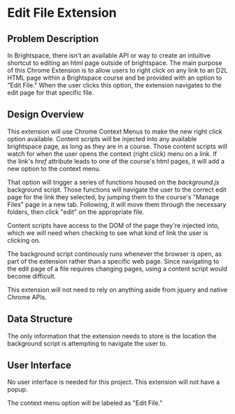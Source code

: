 # Edit File Extension

## Problem Description
In Brightspace, there isn't an available API or way to create an intuitive shortcut to editing an html page outside of brightspace. The main purpose of this Chrome Extension is to allow users to right click on any link to an D2L HTML page within a Brightspace course and be provided with an option to "Edit File." When the user clicks this option, the extension navigates to the edit page for that specific file.

## Design Overview
This extension will use Chrome Context Menus to make the new right click option available. Content scripts will be injected into any available brightspace page, as long as they are in a course. Those content scripts will watch for when the user opens the context (right click) menu on a link. If the link's *href* attribute leads to one of the course's html pages, it will add a new option to the context menu. 

That option will trigger a series of functions housed on the *background.js* background script. Those functions will navigate the user to the correct edit page for the link they selected, by jumping them to the course's "Manage Files" page in a new tab. Following, it will move them through the necessary folders, then click "edit" on the appropriate file. 

Content scripts have access to the DOM of the page they're injected into, which we will need when checking to see what kind of link the user is clicking on. 

The background script continously runs whenever the browser is open, as part of the extension rather than a specific web page. Since navigating to the edit page of a file requires changing pages, using a content script would become difficult. 

This extension will not need to rely on anything aside from jquery and native Chrome APIs.

## Data Structure
The only information that the extension needs to store is the location the background script is attempting to navigate the user to. 

## User Interface
No user interface is needed for this project. This extension will not have a popup.

The context menu option will be labeled as "Edit File."
